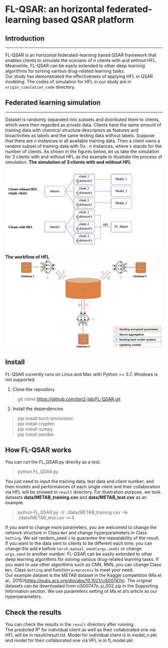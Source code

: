 # FL-QSAR: an horizontal federated-learning based QSAR platform
## Introduction
----
FL-QSAR is an horizontal federated-learning based QSAR framework that enables clients to simulate the scenario of _n_ clients with and without HFL. Meanwhile, FL-QSAR can be easily extended to other deep learning algorithms for solving various drug-related learning tasks.  
Our study has demonstrated the effectiveness of applying HFL in QSAR modeling. The codes of simulation for HFL in our study are in `origin_simulation_code` directory.
## Federated learning simulation
----
Dataset is randomly separated into subsets and distributed them to clients, which were then regarded as private data. Clients have the same amount of training data with chemical structure descriptors as features and bioactivities as labels and the same testing data without labels. Suppose that there are n instances in all available training data. Then a client owns a random subset of training data with 1/x · n instances, where x stands for the number of clients. As shown in the figures below, let us take the simulation for 3 clients with and without HFL as the example to illustrate the process of simulation.
__The simulation of 3 clients with and without HFL__
![](https://github.com/bm2-lab/FL-QSAR/blob/master/images/simulation.jpg)  
__The workflow of HFL__  
![](https://github.com/bm2-lab/FL-QSAR/blob/master/images/HFL.jpg)
## Install
FL-QSAR currently runs on Linux and Mac with Python >= 3.7. Windows is not supported. 
1. Clone the repository
> git clone https://github.com/bm2-lab/FL-QSAR.git  
2. Install the dependencies
> pip install torch torchvision  
> pip install crypten  
> pip install numpy  
> pip install pandas
## How FL-QSAR works
You can run the FL_QSAR.py directly as a test.
> python FL_QSAR.py

You just need to input the training data, test data and client number, and then models and performances of each single client and their collaboration via HFL will be showed in `result` directory. For illustration purpose, we took datasets __data/METAB_training.csv__ and __data/METAB_test.csv__ as an example.  
> python FL_QSAR.py -tr ./data/METAB_training.csv -te ./data/METAB_test.csv -n 4  

If you want to change more parameters, you are welcomed to change the network structure in Class `Net` and change hyperparameters in Class `Setting`. 
We set random_seed `1` to guarantee the repeatability of the result. If you want to the data sent to clients to be different each time, you can change the add `#` before `torch.manual_seed(args.seed)` or change `args.seed` to another number.
FL-QSAR can be easily extended to other deep learning algorithms for solving various drug-related learning tasks. If you want to use other algorithms such as CNN, RNN, you can change Class `Net`, Class `Setting` and function `preprocess` to meet your need.  
 Our example dataset is the METAB dataset in the Kaggle competition (Ma et al., 2015)(https://pubs.acs.org/doi/abs/10.1021/ci500747n). The original datasets can be downloaded from ci500747n_si_002.zip in the Supporting Information section. We use parameters setting of Ma et al’s article as our hyperparameters.
 ## Check the results
 You can check the results in the `result` directory after running.  
 The predicted R² for individual client as well as their collaborated one via HFL will be in result/result.txt.  Model for individual client is in model_n.pkl and model for their collaborated one via HFL is in fl_model.pkl